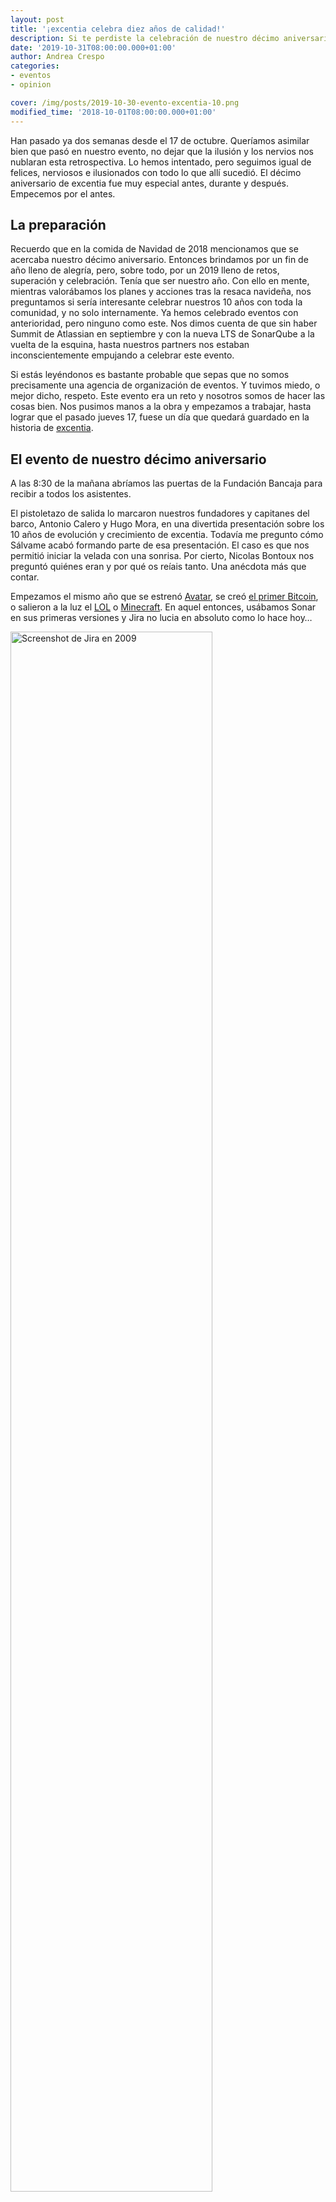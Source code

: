 ```yaml
---
layout: post
title: '¡excentia celebra diez años de calidad!'
description: Si te perdiste la celebración de nuestro décimo aniversario, o quieres tener el mejor resumen a mano, ¡no te puedes perder este post!
date: '2019-10-31T08:00:00.000+01:00'
author: Andrea Crespo
categories: 
- eventos
- opinion

cover: /img/posts/2019-10-30-evento-excentia-10.png
modified_time: '2018-10-01T08:00:00.000+01:00'
---
```


Han pasado ya dos semanas desde el 17 de octubre. Queríamos asimilar bien que pasó en nuestro evento, no dejar que la ilusión y los nervios nos nublaran esta retrospectiva. Lo hemos intentado, pero seguimos igual de felices, nerviosos e ilusionados con todo lo que allí sucedió. 
El décimo aniversario de excentia fue muy especial antes, durante y después. Empecemos por el antes. 


## La preparación

Recuerdo que en la comida de Navidad de 2018 mencionamos que se acercaba nuestro décimo aniversario. Entonces brindamos por un fin de año lleno de alegría, pero, sobre todo, por un 2019 lleno de retos, superación y celebración. Tenía que ser nuestro año. 
Con ello en mente, mientras valorábamos los planes y acciones tras la resaca navideña, nos preguntamos si sería interesante celebrar nuestros 10 años con toda la comunidad, y no solo internamente. Ya hemos celebrado eventos con anterioridad, pero ninguno como este. Nos dimos cuenta de que sin haber Summit de Atlassian en septiembre y con la nueva LTS de SonarQube a la vuelta de la esquina, hasta nuestros partners nos estaban inconscientemente empujando a celebrar este evento. 

Si estás leyéndonos es bastante probable que sepas que no somos precisamente una agencia de organización de eventos. Y tuvimos miedo, o mejor dicho, respeto. Este evento era un reto y nosotros somos de hacer las cosas bien. Nos pusimos manos a la obra y empezamos a trabajar, hasta lograr que el pasado jueves 17, fuese un día que quedará guardado en la historia de [excentia](https://www.excentia.es/aniversario). 

## El evento de nuestro décimo aniversario

A las 8:30 de la mañana abríamos las puertas de la Fundación Bancaja para recibir a todos los asistentes. 

El pistoletazo de salida lo marcaron nuestros fundadores y capitanes del barco, Antonio Calero y Hugo Mora, en una divertida presentación sobre los 10 años de evolución y crecimiento de excentia. Todavía me pregunto cómo Sálvame acabó formando parte de esa presentación. El caso es que nos permitió iniciar la velada con una sonrisa. Por cierto, Nicolas Bontoux nos preguntó quiénes eran y por qué os reíais tanto. Una anécdota más que contar. 

Empezamos el mismo año que se estrenó [Avatar](https://es.wikipedia.org/wiki/Avatar_(pel%C3%ADcula)), se creó [el primer Bitcoin](https://www.centralcharts.com/es/gm/1-aprender/1-criptomoneda/43-bitcoin/727-el-bitcoin-cumple-diez-anos-fechas), o salieron a la luz el [LOL](https://euw.leagueoflegends.com/es/news/game-updates/special-event/celebrad-10-anos-de-lol-con-nosotros-el-16-de-octubre) o [Minecraft](https://www.20minutos.es/videojuegos/noticia/minecraft-cumple-10-anos-celebra-mapa-gigante-lleno-secretos-3639440/0/). En aquel entonces, usábamos Sonar en sus primeras versiones y Jira no lucia en absoluto como lo hace hoy…

<a target="_blank"><img class="center" width="80%" alt="Screenshot de Jira en 2009" title="Así lucía Jira hace 10 años" src="/img/posts/2019-10-30-agile-board-jira-2009.png"></a>

Los proyectos waterfall o el uso de Gantt en documentos Excel eran el día a día de muchas empresas. Afortunadamente,  muchas cosas han cambiado. 
En nuestra nueva oficina se escuchan mucho más las metodologías Agile y DevOps, y poco o nada de lo que en 2009 teníamos que afrontar. Nos sentimos orgullosos de haber podido contribuir a ello, a que las empresas sean mejores cada día y nosotros con ellos.

Una vez terminado nuestro rápido y humilde repaso de los diez años, dábamos paso a Vlad Cavalcanti, llegado desde las oficinas de Atlassian en Ámsterdam. 
Vlad, que ya nos acompañó en nuestro quinto aniversario (prueba gráfica abajo), destacó una de las claves en el avance de los últimos 10 años: el trabajo en equipo. Y es que si a algo es fiel Atlassian, es a sus orígenes. Sus fundadores tenían claro qué valor aportar con las herramientas que construían: plataformas que permitan desatar el potencial de los equipos. Hoy en día, no solo lo siguen haciendo, sino que es la parte central de todas sus decisiones de producto y estrategia. 

<a target="_blank"><img class="center" width="80%" alt="Vlad Cavalcanti, Hugo Mora y Antonio Calero en 2014" title="Vlad Cavalcanti, Hugo Mora y Antonio Calero en 2014" src="/img/posts/2019-10-30-vlad-quinto-aniversario.JPG"></a>

Tras Vlad, llegó el turno de Nicolas Bontoux, VP de Marketing y exingeniero de soporte en [SonarSource](https://www.sonarsource.com/). Con él, más que echar la vista atrás, decidimos mirar hacia delante y estar preparados para lo que viene: [DevSecOps](https://www.devsecops.org/), seguridad en el análisis estático de código e integración entre equipos. La seguridad es cosa de todos, y SonarQube está apostando muy fuerte por facilitar y mejorar la detección de vulnerabilides en el código. Eso sí, sin perder su foco y lo que los hace únicos: son desarrolladores que trabajan para otros desarrolladores. 
Si queréis conocer o repasar con detalle las mejoras que ha introducido SonarQube en este ámbito, no dudéis en leer [este post](https://www.excentia.es/seguridad-de-aplicaciones-a-la-manera-de-sonarsource). 

<a target="_blank"><img class="center" width="80%" alt="Nicolas en el décimo aniversario de excentia" title="Nicolas en el décimo aniversario de excentia" src="/img/posts/2019-10-30-nicolas-evento-aniversario.png"></a>

Antes del almuerzo, Víctor Gómez Adán e Ignacio Carrillo, realizaban una ingeniosa comparativa entre la evolución de Walter White y Jesse Pinkman (salvando las distancias de su “complicado” sector) y la evolución que los QA han tenido estos diez últimos años. Pero no solo las personas, también las herramientas y nuevas formas de probar y testear software. 

<a target="_blank"><img class="center" width="80%" alt="Nicolas en el décimo aniversario de excentia" title="Nicolas en el décimo aniversario de excentia" src="/img/posts/2019-10-30-victor-ignacio-qa-evento.jpeg"></a>

Tras dar buena cuenta del café y los bollos, Javier Garzás iniciaba su ponencia. Como era de esperar, no dejó indiferente a nadie. Claro, honesto y directo, Javier repasó el agilismo, la calidad y las metodologías de estos últimos años. Tienes un [breve resumen en su blog](https://www.javiergarzas.com/2019/10/fases-en-la-historia-de-la-evolucion-de-la-agilidad) 

Nos alegra muchísimo ver que de esta ponencia, ha surgido una nueva temática para su blog. Lo seguiremos muy de cerca. 

<a target="_blank"><img class="center" width="80%" alt="Javier Garzás en el décimo aniversario de excentia" title="Javier Garzas en el décimo aniversario de excentia" src="/img/posts/2019-10-30-javier-garzas-evento.png"></a>

Tras él, llegaba el turno de nuestros clientes. Una experiencia que valoramos mucho y que agradecemos enormemente. Aprender de las experiencias que han vivido, que compartan sus aprendizajes y colaboren de esta manera tan desinteresada con excentia, es de un valor encomiable. 

Empezamos con Óscar Pérez, director de calidad de servicio en Hispasat. En su caso, nos contó como la falta de estandarización entre áreas y la dificultad del área de calidad del servicio para obtener métricas a nivel global, entre otros, los llevó a buscar una alternativa eficaz que resolviera sus problemas. La encontraron en Jira Service Desk. Con la herramienta de Atlassian y [la ayuda de excentia](https://www.excentia.es/atlassian) han logrado uniformar y estandarizar el servicio ofrecido al cliente por áreas muy diversas, y sobre todo, medir más y mejor KPIs del servicio. 

<a target="_blank"><img class="center" width="80%" alt="Oscar Perez en el décimo aniversario de excentia" title="Hispasat en el décimo aniversario de excentia" src="/img/posts/2019-10-30-oscar-hispasat-evento.png"></a>

Ya casi en la recta final, Víctor Saiz nos contó como Hofmann está trabajando para mejorar la calidad de sus aplicaciones usando SonarQube y la metodología [“fix the leak”](https://www.excentia.es/una-fuga-de-agua-cambia-el-juego-en-la). Su escenario viene determinado por varios proveedores externos de código y la necesidad de centralizar los resultados y la calidad. Con la ayuda de la implantación de un sistema de integración continua que contempla Git/GitHub, Jenkins y SonarQube, y liderados por excentia están dando  grandes pasos en sus objetivos de calidad. 

<a target="_blank"><img class="center" width="80%" alt="Victor Saiz en el décimo aniversario de excentia" title="Hofmann en el décimo aniversario de excentia" src="/img/posts/2019-10-30-victor-hofmann-evento.png"></a>

Finalmente, para cerrar la velada contamos con el testimonio de Salvador Esteve, CEO de BigBuy. Con él aprendimos como la participación y apuesta por parte de gerencia, transforma radicalmente la experiencia de uso e implantación de herramientas como Jira Core. Una ponencia sincera, y muy útil, de la que estamos seguros, que sacamos todos muchas conclusiones. 

<a target="_blank"><img class="center" width="80%" alt="Salvador Esteve en el décimo aniversario de excentia" title="Big Buy en el décimo aniversario de excentia" src="/img/posts/2019-10-30-salva-a4b-evento.png"></a>


## ¿Ahora qué?

Seguir creciendo, innovando y mejorando para celebrar los 20 años con una fiesta aún mejor. 

Los resultados de las encuestas de satisfacción tras el evento nos muestran un resultado claro: el esfuerzo merece la pena. Pleno en “volverías a un evento de excentia” y pleno en “me ha resultado útil”. No podemos pedir mucho más. 

Lo que sí podemos es agradecer una vez más a todos los ponentes, colaboradores y nuestros partners toda la ayuda que nos han prestado. 

<a target="_blank"><img class="center" width="80%" alt="Logos de las empresas colaboradoras en el decimo aniversario de excentia" title="Gracias a todos" src="/img/posts/2019-10-30-aniversario-ponentes-agradecimiento.png"></a>

